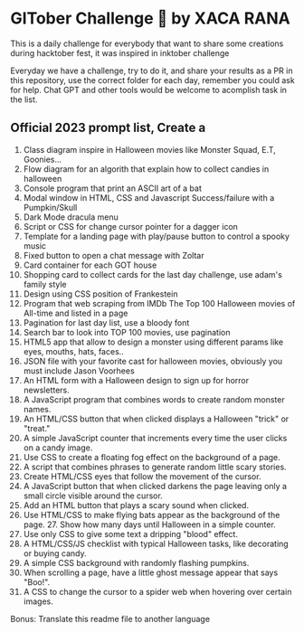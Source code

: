# GITober Challenge :jack_o_lantern: by XACA RANA

This is a daily challenge for everybody that want to share some creations during hacktober fest, it was inspired in inktober challenge

Everyday we have a challenge, try to do it, and share your results as a PR in this repository, use the correct folder for each day, remember you could ask for help. Chat GPT and other tools would be welcome to acomplish task in the list. 

## Official 2023 prompt list, Create a

1. Class diagram inspire in Halloween movies like Monster Squad, E.T, Goonies...
2. Flow diagram for an algorith that explain how to collect candies in halloween
3. Console program that print an ASCII art of a bat
4. Modal window in HTML, CSS and Javascript Success/failure with a Pumpkin/Skull
5. Dark Mode dracula menu
6. Script or CSS for change cursor pointer for a dagger icon
7. Template for a landing page with play/pause button to control a spooky music
8. Fixed button to open a chat message with Zoltar
9. Card container for each GOT house
10. Shopping card to collect cards for the last day challenge, use adam's family style
11. Design using CSS position of Frankestein
12. Program that web scraping from IMDb The Top 100 Halloween movies of All-time and listed in a page
13. Pagination for last day list, use a bloody font
14. Search bar to look into TOP 100 movies, use pagination
15. HTML5 app that allow to design a monster using different params like eyes, mouths, hats, faces..
16. JSON file with your favorite cast for halloween movies, obviously you must include Jason Voorhees
17. An HTML form with a Halloween design to sign up for horror newsletters.
18. A JavaScript program that combines words to create random monster names.
19. An HTML/CSS button that when clicked displays a Halloween "trick" or "treat."
20. A simple JavaScript counter that increments every time the user clicks on a candy image.
21. Use CSS to create a floating fog effect on the background of a page.
22. A script that combines phrases to generate random little scary stories.
23. Create HTML/CSS eyes that follow the movement of the cursor.
24. A JavaScript button that when clicked darkens the page leaving only a small circle visible around the cursor.
25. Add an HTML button that plays a scary sound when clicked.
26. Use HTML/CSS to make flying bats appear as the background of the page. 27. Show how many days until Halloween in a simple counter.
28. Use only CSS to give some text a dripping "blood" effect.
29. A HTML/CSS/JS checklist with typical Halloween tasks, like decorating or buying candy.
30. A simple CSS background with randomly flashing pumpkins.
31. When scrolling a page, have a little ghost message appear that says "Boo!".
32. A CSS to change the cursor to a spider web when hovering over certain images.

Bonus: Translate this readme file to another language

